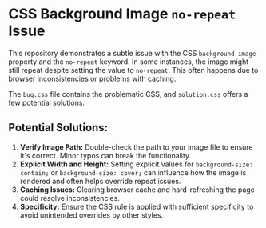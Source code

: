 # CSS Background Image `no-repeat` Issue
This repository demonstrates a subtle issue with the CSS `background-image` property and the `no-repeat` keyword. In some instances, the image might still repeat despite setting the value to `no-repeat`. This often happens due to browser inconsistencies or problems with caching.

The `bug.css` file contains the problematic CSS, and `solution.css` offers a few potential solutions.

## Potential Solutions:

1. **Verify Image Path:** Double-check the path to your image file to ensure it's correct. Minor typos can break the functionality.
2. **Explicit Width and Height:** Setting explicit values for `background-size: contain;` or `background-size: cover;` can influence how the image is rendered and often helps override repeat issues.
3. **Caching Issues:** Clearing browser cache and hard-refreshing the page could resolve inconsistencies.
4. **Specificity:** Ensure the CSS rule is applied with sufficient specificity to avoid unintended overrides by other styles.